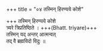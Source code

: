 +++
title = "०४ तस्मिन् हिरण्यये कोशे"

+++
तस्मिन् हिरण्यये कोशे  
त्र्यरे त्रिप्रतिष्ठिते । +++(Bhatt. triyare)+++  
तस्मिन् यद् अन्तर् आत्मन्वत्  
तद् वै ब्रह्मविदो विदुः ॥